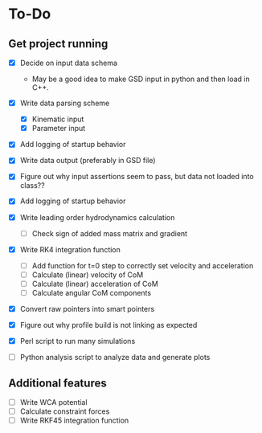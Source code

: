 # To-Do

## Get project running

- [x] Decide on input data schema
  - May be a good idea to make GSD input in python and then load in C++.  
- [x] Write data parsing scheme
  - [x] Kinematic input
  - [x] Parameter input
- [x] Add logging of startup behavior
- [x] Write data output (preferably in GSD file)
- [x] Figure out why input assertions seem to pass, but data not loaded into class??
- [x] Add logging of startup behavior

- [x] Write leading order hydrodynamics calculation
  - [ ] Check sign of added mass matrix and gradient

- [x] Write RK4 integration function
  - [ ] Add function for t=0 step to correctly set velocity and acceleration
  - [ ] Calculate (linear) velocity of CoM
  - [ ] Calculate (linear) acceleration of CoM
  - [ ] Calculate angular CoM components

- [x] Convert raw pointers into smart pointers
- [x] Figure out why profile build is not linking as expected

- [x] Perl script to run many simulations
- [ ] Python analysis script to analyze data and generate plots

## Additional features

- [ ] Write WCA potential
- [ ] Calculate constraint forces
- [ ] Write RKF45 integration function
